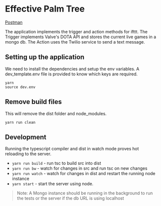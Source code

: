 # Effective Palm Tree

[Postman](https://www.getpostman.com/collections/5e17fef838683470e176)

The application implements the trigger and action methods for ifttt. The Trigger implements Valve's DOTA API and stores the current live games in a mongo db. The Action uses the Twilio service to send a text message.

## Setting up the application
We need to install the dependencies and setup the env variables. A dev_template.env file is provided to know which keys are required.
```
yarn
source dev.env
```

## Remove build files
This will remove the dist folder and node_modules.
```
yarn run clean
```


## Development
Running the typescript compiler and dist in watch mode proves hot reloading to the server.
* `yarn run build` - run tsc to build src into dist
* `yarn run bw` - watch for changes in src and run tsc on new changes
* `yarn run watch` - watch for changes in dist and restart the running node instance
* `yarn start` - start the server using node.

> Note: A Mongo instance should be running in the background to run the tests or the server if the db URL is using localhost
